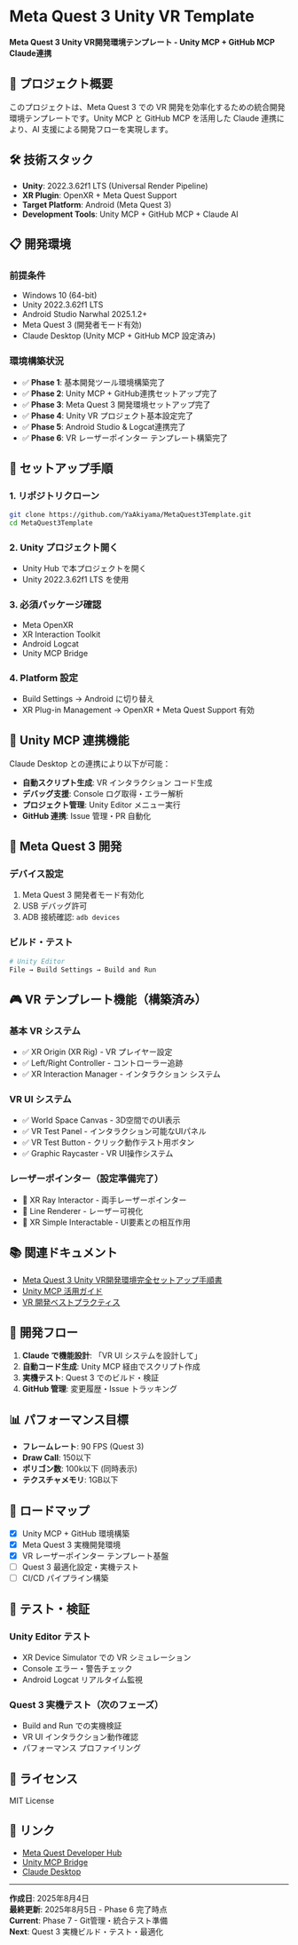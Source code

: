 # Meta Quest 3 Unity VR Template

**Meta Quest 3 Unity VR開発環境テンプレート - Unity MCP + GitHub MCP Claude連携**

## 🎯 プロジェクト概要

このプロジェクトは、Meta Quest 3 での VR 開発を効率化するための統合開発環境テンプレートです。Unity MCP と GitHub MCP を活用した Claude 連携により、AI 支援による開発フローを実現します。

## 🛠️ 技術スタック

- **Unity**: 2022.3.62f1 LTS (Universal Render Pipeline)
- **XR Plugin**: OpenXR + Meta Quest Support  
- **Target Platform**: Android (Meta Quest 3)
- **Development Tools**: Unity MCP + GitHub MCP + Claude AI

## 📋 開発環境

### 前提条件
- Windows 10 (64-bit)
- Unity 2022.3.62f1 LTS
- Android Studio Narwhal 2025.1.2+
- Meta Quest 3 (開発者モード有効)
- Claude Desktop (Unity MCP + GitHub MCP 設定済み)

### 環境構築状況
- ✅ **Phase 1**: 基本開発ツール環境構築完了
- ✅ **Phase 2**: Unity MCP + GitHub連携セットアップ完了  
- ✅ **Phase 3**: Meta Quest 3 開発環境セットアップ完了
- ✅ **Phase 4**: Unity VR プロジェクト基本設定完了
- ✅ **Phase 5**: Android Studio & Logcat連携完了
- ✅ **Phase 6**: VR レーザーポインター テンプレート構築完了

## 🚀 セットアップ手順

### 1. リポジトリクローン
```bash
git clone https://github.com/YaAkiyama/MetaQuest3Template.git
cd MetaQuest3Template
```

### 2. Unity プロジェクト開く
- Unity Hub で本プロジェクトを開く
- Unity 2022.3.62f1 LTS を使用

### 3. 必須パッケージ確認
- Meta OpenXR
- XR Interaction Toolkit  
- Android Logcat
- Unity MCP Bridge

### 4. Platform 設定
- Build Settings → Android に切り替え
- XR Plug-in Management → OpenXR + Meta Quest Support 有効

## 🔧 Unity MCP 連携機能

Claude Desktop との連携により以下が可能：

- **自動スクリプト生成**: VR インタラクション コード生成
- **デバッグ支援**: Console ログ取得・エラー解析
- **プロジェクト管理**: Unity Editor メニュー実行
- **GitHub 連携**: Issue 管理・PR 自動化

## 📱 Meta Quest 3 開発

### デバイス設定
1. Meta Quest 3 開発者モード有効化
2. USB デバッグ許可
3. ADB 接続確認: `adb devices`

### ビルド・テスト
```bash
# Unity Editor
File → Build Settings → Build and Run
```

## 🎮 VR テンプレート機能（構築済み）

### 基本 VR システム
- ✅ XR Origin (XR Rig) - VR プレイヤー設定
- ✅ Left/Right Controller - コントローラー追跡
- ✅ XR Interaction Manager - インタラクション システム

### VR UI システム  
- ✅ World Space Canvas - 3D空間でのUI表示
- ✅ VR Test Panel - インタラクション可能なUIパネル
- ✅ VR Test Button - クリック動作テスト用ボタン
- ✅ Graphic Raycaster - VR UI操作システム

### レーザーポインター（設定準備完了）
- 🔧 XR Ray Interactor - 両手レーザーポインター
- 🔧 Line Renderer - レーザー可視化
- 🔧 XR Simple Interactable - UI要素との相互作用

## 📚 関連ドキュメント

- [Meta Quest 3 Unity VR開発環境完全セットアップ手順書](./docs/setup-guide.md)
- [Unity MCP 活用ガイド](./docs/unity-mcp-guide.md)
- [VR 開発ベストプラクティス](./docs/vr-best-practices.md)

## 🤝 開発フロー

1. **Claude で機能設計**: 「VR UI システムを設計して」
2. **自動コード生成**: Unity MCP 経由でスクリプト作成
3. **実機テスト**: Quest 3 でのビルド・検証
4. **GitHub 管理**: 変更履歴・Issue トラッキング

## 📊 パフォーマンス目標

- **フレームレート**: 90 FPS (Quest 3)
- **Draw Call**: 150以下
- **ポリゴン数**: 100k以下 (同時表示)
- **テクスチャメモリ**: 1GB以下

## 🎯 ロードマップ

- [x] Unity MCP + GitHub 環境構築
- [x] Meta Quest 3 実機開発環境
- [x] VR レーザーポインター テンプレート基盤
- [ ] Quest 3 最適化設定・実機テスト
- [ ] CI/CD パイプライン構築

## 🧪 テスト・検証

### Unity Editor テスト
- XR Device Simulator での VR シミュレーション
- Console エラー・警告チェック
- Android Logcat リアルタイム監視

### Quest 3 実機テスト（次のフェーズ）
- Build and Run での実機検証
- VR UI インタラクション動作確認
- パフォーマンス プロファイリング

## 📄 ライセンス

MIT License

## 🔗 リンク

- [Meta Quest Developer Hub](https://developers.meta.com/horizon/downloads/)
- [Unity MCP Bridge](https://github.com/justinpbarnett/unity-mcp)
- [Claude Desktop](https://claude.ai/download)

---

**作成日**: 2025年8月4日  
**最終更新**: 2025年8月5日 - Phase 6 完了時点  
**Current**: Phase 7 - Git管理・統合テスト準備  
**Next**: Quest 3 実機ビルド・テスト・最適化